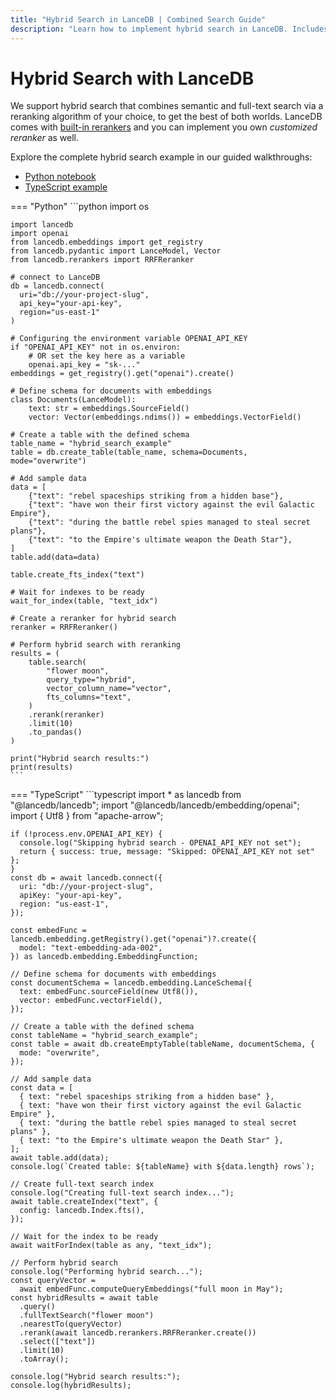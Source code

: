 ```yaml
---
title: "Hybrid Search in LanceDB | Combined Search Guide"
description: "Learn how to implement hybrid search in LanceDB. Includes combining vector and keyword search, reranking, and optimizing search results."
---
```


# Hybrid Search with LanceDB

We support hybrid search that combines semantic and full-text search via a 
reranking algorithm of your choice, to get the best of both worlds. LanceDB 
comes with [built-in rerankers](https://lancedb.github.io/lancedb/reranking/) 
and you can implement you own _customized reranker_ as well. 

Explore the complete hybrid search example in our guided walkthroughs: 
- [Python notebook](https://colab.research.google.com/github/lancedb/vectordb-recipes/blob/main/examples/saas_examples/python_notebook/Hybrid_search.ipynb) 
- [TypeScript example](https://github.com/lancedb/vectordb-recipes/tree/main/examples/saas_examples/ts_example/hybrid-search)

=== "Python"
    ```python
    import os

    import lancedb
    import openai
    from lancedb.embeddings import get_registry
    from lancedb.pydantic import LanceModel, Vector
    from lancedb.rerankers import RRFReranker

    # connect to LanceDB
    db = lancedb.connect(
      uri="db://your-project-slug",
      api_key="your-api-key",
      region="us-east-1"
    )

    # Configuring the environment variable OPENAI_API_KEY
    if "OPENAI_API_KEY" not in os.environ:
        # OR set the key here as a variable
        openai.api_key = "sk-..."
    embeddings = get_registry().get("openai").create()

    # Define schema for documents with embeddings
    class Documents(LanceModel):
        text: str = embeddings.SourceField()
        vector: Vector(embeddings.ndims()) = embeddings.VectorField()

    # Create a table with the defined schema
    table_name = "hybrid_search_example"
    table = db.create_table(table_name, schema=Documents, mode="overwrite")

    # Add sample data
    data = [
        {"text": "rebel spaceships striking from a hidden base"},
        {"text": "have won their first victory against the evil Galactic Empire"},
        {"text": "during the battle rebel spies managed to steal secret plans"},
        {"text": "to the Empire's ultimate weapon the Death Star"},
    ]
    table.add(data=data)

    table.create_fts_index("text")

    # Wait for indexes to be ready
    wait_for_index(table, "text_idx")

    # Create a reranker for hybrid search
    reranker = RRFReranker()

    # Perform hybrid search with reranking
    results = (
        table.search(
            "flower moon",
            query_type="hybrid",
            vector_column_name="vector",
            fts_columns="text",
        )
        .rerank(reranker)
        .limit(10)
        .to_pandas()
    )

    print("Hybrid search results:")
    print(results)
    ```

=== "TypeScript"
    ```typescript
    import * as lancedb from "@lancedb/lancedb";
    import "@lancedb/lancedb/embedding/openai";
    import { Utf8 } from "apache-arrow";

    if (!process.env.OPENAI_API_KEY) {
      console.log("Skipping hybrid search - OPENAI_API_KEY not set");
      return { success: true, message: "Skipped: OPENAI_API_KEY not set" };
    }
    const db = await lancedb.connect({
      uri: "db://your-project-slug",
      apiKey: "your-api-key",
      region: "us-east-1",
    });

    const embedFunc = lancedb.embedding.getRegistry().get("openai")?.create({
      model: "text-embedding-ada-002",
    }) as lancedb.embedding.EmbeddingFunction;

    // Define schema for documents with embeddings
    const documentSchema = lancedb.embedding.LanceSchema({
      text: embedFunc.sourceField(new Utf8()),
      vector: embedFunc.vectorField(),
    });

    // Create a table with the defined schema
    const tableName = "hybrid_search_example";
    const table = await db.createEmptyTable(tableName, documentSchema, {
      mode: "overwrite",
    });

    // Add sample data
    const data = [
      { text: "rebel spaceships striking from a hidden base" },
      { text: "have won their first victory against the evil Galactic Empire" },
      { text: "during the battle rebel spies managed to steal secret plans" },
      { text: "to the Empire's ultimate weapon the Death Star" },
    ];
    await table.add(data);
    console.log(`Created table: ${tableName} with ${data.length} rows`);

    // Create full-text search index
    console.log("Creating full-text search index...");
    await table.createIndex("text", {
      config: lancedb.Index.fts(),
    });

    // Wait for the index to be ready
    await waitForIndex(table as any, "text_idx");

    // Perform hybrid search
    console.log("Performing hybrid search...");
    const queryVector =
      await embedFunc.computeQueryEmbeddings("full moon in May");
    const hybridResults = await table
      .query()
      .fullTextSearch("flower moon")
      .nearestTo(queryVector)
      .rerank(await lancedb.rerankers.RRFReranker.create())
      .select(["text"])
      .limit(10)
      .toArray();

    console.log("Hybrid search results:");
    console.log(hybridResults);
    